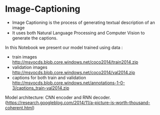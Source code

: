 # Image-Captioning

* Image Captioning is the process of generating textual description of an image
* It uses both Natural Language Processing and Computer Vision to generate the captions.

In this Notebook we present our model trained using data :
* train images http://msvocds.blob.core.windows.net/coco2014/train2014.zip
* validation images http://msvocds.blob.core.windows.net/coco2014/val2014.zip
* captions for both train and validation http://msvocds.blob.core.windows.net/annotations-1-0-3/captions_train-val2014.zip

Model architecture: CNN encoder and RNN decoder. (https://research.googleblog.com/2014/11/a-picture-is-worth-thousand-coherent.html)
